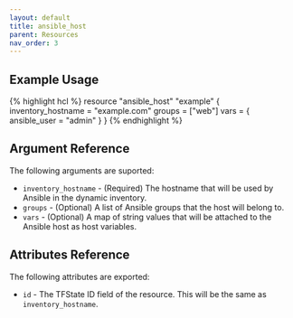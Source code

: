 ```yaml
---
layout: default
title: ansible_host
parent: Resources
nav_order: 3
---
```

## Example Usage
{% highlight hcl %}
resource "ansible_host" "example" {
    inventory_hostname = "example.com"
    groups = ["web"]
    vars = {
        ansible_user = "admin"
    }
}
{% endhighlight %}

## Argument Reference

The following arguments are suported:

- `inventory_hostname` - (Required) The hostname that will be used by Ansible in the dynamic inventory.
- `groups` - (Optional) A list of Ansible groups that the host will belong to.
- `vars` - (Optional) A map of string values that will be attached to the Ansible host as host variables.

## Attributes Reference

The following attributes are exported:

- `id` - The TFState ID field of the resource. This will be the same as `inventory_hostname`.
